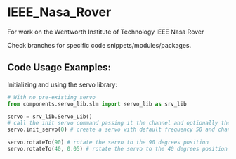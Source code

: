 # IEEE_Nasa_Rover
For work on the Wentworth Institute of Technology IEEE Nasa Rover

Check branches for specific code snippets/modules/packages.

## Code Usage Examples:

Initializing and using the servo library:

```py
# With no pre-existing servo
from components.servo_lib.slm import servo_lib as srv_lib

servo = srv_lib.Servo_Lib()
# call the init servo command passing it the channel and optionally the frequency
servo.init_servo(0) # create a servo with default frequency 50 and channel 0

servo.rotateTo(90) # rotate the servo to the 90 degrees position
servo.rotateTo(40, 0.05) # rotate the servo to the 40 degrees position with time steps of 0.05 seconds
```
